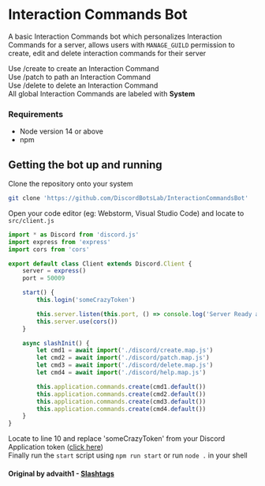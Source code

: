 # Interaction Commands Bot
A basic Interaction Commands bot which personalizes Interaction Commands for a server,
allows users with `MANAGE_GUILD` permission to create, edit and delete interaction commands for their server<br>

Use /create to create an Interaction Command<br>
Use /patch to path an Interaction Command<br>
Use /delete to delete an Interaction Command<br>
All global Interaction Commands are labeled with **System**<br>

### Requirements
- Node version 14 or above
- npm

## Getting the bot up and running
Clone the repository onto your system

```sh
git clone 'https://github.com/DiscordBotsLab/InteractionCommandsBot'
```
Open your code editor (eg: Webstorm, Visual Studio Code) and locate to `src/client.js`
```js
import * as Discord from 'discord.js'
import express from 'express'
import cors from 'cors'

export default class Client extends Discord.Client {
    server = express()
    port = 50009

    start() {
        this.login('someCrazyToken')

        this.server.listen(this.port, () => console.log('Server Ready at ' + this.port))
        this.server.use(cors())
    }

    async slashInit() {
        let cmd1 = await import('./discord/create.map.js')
        let cmd2 = await import('./discord/patch.map.js')
        let cmd3 = await import('./discord/delete.map.js')
        let cmd4 = await import('./discord/help.map.js')

        this.application.commands.create(cmd1.default())
        this.application.commands.create(cmd2.default())
        this.application.commands.create(cmd3.default())
        this.application.commands.create(cmd4.default())
    }
}
```
Locate to line 10 and replace 'someCrazyToken' from your Discord Application token ([click here](https://discord.com/developers/applications))<br>
Finally run the `start` script using `npm run start` or run `node .` in your shell

#### Original by advaith1 - [Slashtags](https://github.com/advaith1/slashtags)
